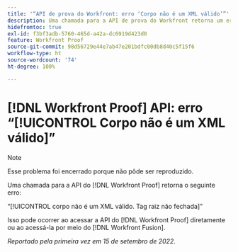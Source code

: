 ```yaml
---
title: '“API de prova do Workfront: erro ‘Corpo não é um XML válido’”'
description: Uma chamada para a API de prova do Workfront retorna um erro.
hidefromtoc: true
exl-id: f3bf3adb-5760-465d-a42a-dc6919d423d0
feature: Workfront Proof
source-git-commit: 98d56729e44e7ab47e201bdfc00db8d40c5f15f6
workflow-type: ht
source-wordcount: '74'
ht-degree: 100%

---
```


# [!DNL Workfront Proof] API: erro “[!UICONTROL Corpo não é um XML válido]”

<!--On WFP and WFF TOCs-->

>[!NOTE]
>
>Esse problema foi encerrado porque não pôde ser reproduzido.

Uma chamada para a API do [!DNL Workfront Proof] retorna o seguinte erro:

“[!UICONTROL corpo não é um XML válido. Tag raiz não fechada]”

Isso pode ocorrer ao acessar a API do [!DNL Workfront Proof] diretamente ou ao acessá-la por meio do [!DNL Workfront Fusion].

_Reportado pela primeira vez em 15 de setembro de 2022._
